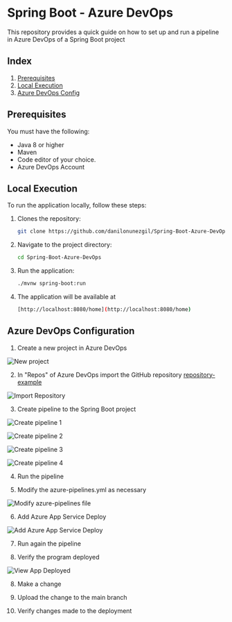 # Spring Boot - Azure DevOps 

This repository provides a quick guide on how to set up and run a pipeline in Azure DevOps of a Spring Boot project

## Index

1. [Prerequisites](#prerequisites)
2. [Local Execution](#local-execution)
3. [Azure DevOps Config](#azure-devops-configuration)


## Prerequisites

You must have the following:

- Java 8 or higher 
- Maven
- Code editor of your choice.
- Azure DevOps Account

## Local Execution

To run the application locally, follow these steps:

1. Clones the repository:

    ```bash
    git clone https://github.com/danilonunezgil/Spring-Boot-Azure-DevOps.git
    ```

2. Navigate to the project directory:

    ```bash
    cd Spring-Boot-Azure-DevOps
    ```

3. Run the application:

    ```bash
    ./mvnw spring-boot:run
    ```

4. The application will be available at 
   ```bash
   [http://localhost:8080/home](http://localhost:8080/home)
   ```

## Azure DevOps Configuration

1. Create a new project in Azure DevOps

![New project](docs/step1-create-new-project.png)

2. In "Repos" of Azure DevOps import the GitHub repository [repository-example](https://github.com/danilonunezgil/Spring-Boot-Azure-DevOps.git)

![Import Repository](docs/step2-import-repository.png)

3. Create pipeline to the Spring Boot project

![Create pipeline 1](docs/step3-create-pipeline-1.png)

![Create pipeline 2](docs/step3-create-pipeline-2.png)

![Create pipeline 3](docs/step3-create-pipeline-3.png)

![Create pipeline 4](docs/step3-create-pipeline-4.png)

4. Run the pipeline


5. Modify the azure-pipelines.yml as necessary

![Modify azure-pipelines file](docs/step4-modify-pipeline.png)

6. Add Azure App Service Deploy

![Add Azure App Service Deploy](docs/step5-add-azure-service.png)

7. Run again the pipeline


8. Verify the program deployed

![View App Deployed](docs/step6-app-deploy.png)

8. Make a change


8. Upload the change to the main branch


9. Verify changes made to the deployment
